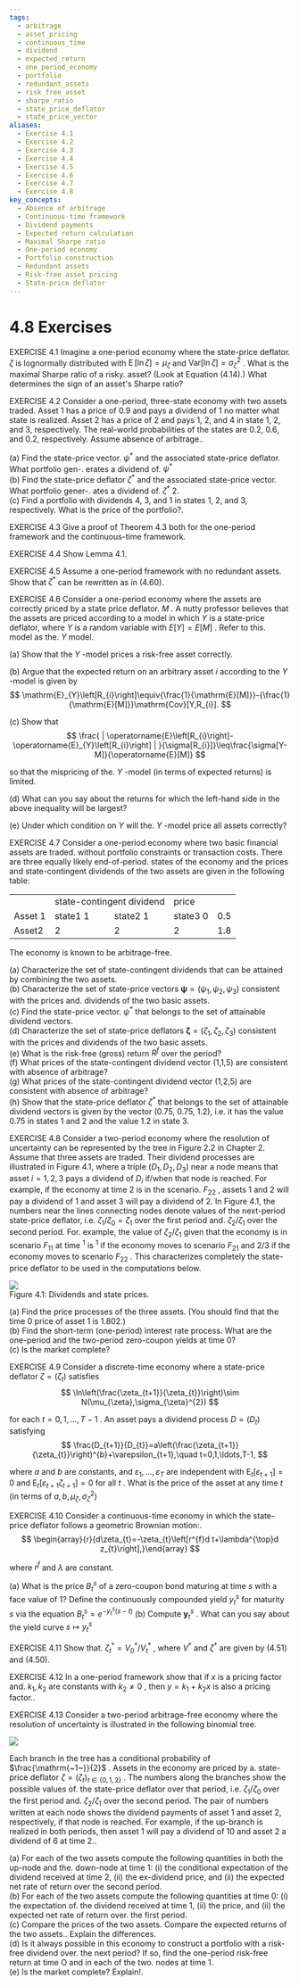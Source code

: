 ```yaml
---
tags:
  - arbitrage
  - asset_pricing
  - continuous_time
  - dividend
  - expected_return
  - one_period_economy
  - portfolio
  - redundant_assets
  - risk_free_asset
  - sharpe_ratio
  - state_price_deflator
  - state_price_vector
aliases:
  - Exercise 4.1
  - Exercise 4.2
  - Exercise 4.3
  - Exercise 4.4
  - Exercise 4.5
  - Exercise 4.6
  - Exercise 4.7
  - Exercise 4.8
key_concepts:
  - Absence of arbitrage
  - Continuous-time framework
  - Dividend payments
  - Expected return calculation
  - Maximal Sharpe ratio
  - One-period economy
  - Portfolio construction
  - Redundant assets
  - Risk-free asset pricing
  - State-price deflator
---
```


# 4.8 Exercises  

EXERCISE 4.1 Imagine a one-period economy where the state-price deflator. $\zeta$ is lognormally distributed with $\operatorname{E}[\ln\zeta]=\mu_{\zeta}$ and $\mathrm{Var}[\ln\zeta]=\sigma_{\zeta}^{2}$ . What is the maximal Sharpe ratio of a risky. asset? (Look at Equation (4.14).) What determines the sign of an asset's Sharpe ratio?  

EXERCISE 4.2 Consider a one-period, three-state economy with two assets traded. Asset 1 has a price of 0.9 and pays a dividend of 1 no matter what state is realized. Asset 2 has a price of 2 and pays 1, 2, and 4 in state 1, 2, and 3, respectively. The real-world probabilities of the states are 0.2, 0.6, and 0.2, respectively. Assume absence of arbitrage..  

(a) Find the state-price vector. $\psi^{*}$ and the associated state-price deflator. What portfolio gen-. erates a dividend of. $\psi^{*}$   
(b) Find the state-price deflator $\zeta^{*}$ and the associated state-price vector. What portfolio gener-. ates a dividend of. $\zeta^{\ast}$ 2.   
(c) Find a portfolio with dividends 4, 3, and 1 in states 1, 2, and 3, respectively. What is the price of the portfolio?.  

EXERCISE 4.3 Give a proof of Theorem 4.3 both for the one-period framework and the continuous-time framework.  

EXERCISE 4.4 Show Lemma 4.1.  

EXERCISE 4.5 Assume a one-period framework with no redundant assets. Show that $\zeta^{*}$ can be rewritten as in (4.60).  

EXERCISE 4.6 Consider a one-period economy where the assets are correctly priced by a state price deflator. $M$ . A nutty professor believes that the assets are priced according to a model in which $Y$ is a state-price deflator, where $Y$ is a random variable with $E[Y]=E[M]$ . Refer to this. model as the. $Y$ model.  

(a) Show that the $Y$ -model prices a risk-free asset correctly.  

(b) Argue that the expected return on an arbitrary asset $i$ according to the $Y$ -model is given by  
$$
\mathrm{E}_{Y}\left[R_{i}\right]\equiv{\frac{1}{\mathrm{E}[M]}}-{\frac{1}{\mathrm{E}[M]}}\mathrm{Cov}[Y,R_{i}].
$$  

(c) Show that  
$$
\frac{ | \operatorname{E}\left[R_{i}\right]-\operatorname{E}_{Y}\left[R_{i}\right] | }{\sigma[R_{i}]}\leq\frac{\sigma[Y-M]}{\operatorname{E}[M]}
$$  

so that the mispricing of the. $Y$ -model (in terms of expected returns) is limited.  

(d) What can you say about the returns for which the left-hand side in the above inequality will be largest?  

(e) Under which condition on $Y$ will the. $Y$ -model price all assets correctly?  

EXERCISE 4.7 Consider a one-period economy where two basic financial assets are traded. without portfolio constraints or transaction costs. There are three equally likely end-of-period. states of the economy and the prices and state-contingent dividends of the two assets are given in the following table:  

<html><body><table><tr><td></td><td colspan="2">state-contingent dividend</td><td>price</td><td></td></tr><tr><td>Asset 1</td><td>state1 1</td><td>state2 1</td><td>state3 0</td><td>0.5</td></tr><tr><td>Asset2</td><td>2</td><td>2</td><td>2</td><td>1.8</td></tr></table></body></html>  

The economy is known to be arbitrage-free.  

(a) Characterize the set of state-contingent dividends that can be attained by combining the two assets.   
(b) Characterize the set of state-price vectors ${\pmb{\psi}}=(\psi_{1},\psi_{2},\psi_{3})$ consistent with the prices and. dividends of the two basic assets.   
(c) Find the state-price vector. $\psi^{*}$ that belongs to the set of attainable dividend vectors.   
(d) Characterize the set of state-price deflators ${\boldsymbol{\zeta}}=(\zeta_{1},\zeta_{2},\zeta_{3})$ consistent with the prices and dividends of the two basic assets.   
(e) What is the risk-free (gross) return $R^{f}$ over the period?   
(f) What prices of the state-contingent dividend vector (1,1,5) are consistent with absence of arbitrage?   
(g) What prices of the state-contingent dividend vector (1,2,5) are consistent with absence of arbitrage?   
(h) Show that the state-price deflator $\zeta^{*}$ that belongs to the set of attainable dividend vectors is given by the vector (0.75, 0.75, 1.2), i.e. it has the value 0.75 in states 1 and 2 and the value 1.2 in state 3.  

EXERCISE 4.8 Consider a two-period economy where the resolution of uncertainty can be represented by the tree in Figure 2.2 in Chapter 2. Assume that three assets are traded. Their dividend processes are illustrated in Figure 4.1, where a triple $(D_{1},D_{2},D_{3})$ near a node means that asset $i={1,2,3}$ pays a dividend of $D_{i}$ if/when that node is reached. For example, if the economy at time 2 is in the scenario. $F_{22}$ , assets 1 and 2 will pay a dividend of 1 and asset 3 will pay a dividend of 2. In Figure 4.1, the numbers near the lines connecting nodes denote values of the next-period state-price deflator, i.e. $\zeta_{1}/\zeta_{0}=\zeta_{1}$ over the first period and. $\zeta_{2}/\zeta_{1}$ over the second period. For. example, the value of $\zeta_{2}/\zeta_{1}$ given that the economy is in scenario $F_{11}$ at time $^{1}$ is $^{1}$ if the economy moves to scenario $F_{21}$ and $2/3$ if the economy moves to scenario $F_{22}$ . This characterizes completely the state-price deflator to be used in the computations below.  

![](9ecf41d112b9045cdd64941fa06bf9669f56618f613c5d14cc382d51b161b720.jpg)  
Figure 4.1: Dividends and state prices.  

(a) Find the price processes of the three assets. (You should find that the time 0 price of asset 1 is 1.802.)   
(b) Find the short-term (one-period) interest rate process. What are the one-period and the two-period zero-coupon yields at time 0?   
(c) Is the market complete?  

EXERCISE 4.9 Consider a discrete-time economy where a state-price deflator $\zeta=\left(\zeta_{t}\right)$ satisfies  
$$
\ln\left(\frac{\zeta_{t+1}}{\zeta_{t}}\right)\sim N(\mu_{\zeta},\sigma_{\zeta}^{2})
$$  

for each $t=0,1,\ldots,T-1$ . An asset pays a dividend process $D=\left(D_{t}\right)$ satisfying  
$$
\frac{D_{t+1}}{D_{t}}=a\left(\frac{\zeta_{t+1}}{\zeta_{t}}\right)^{b}+\varepsilon_{t+1},\quad t=0,1,\ldots,T-1,
$$  

where $a$ and $b$ are constants, and $\varepsilon_{1},\ldots,\varepsilon_{T}$ are independent with $\mathrm{E}_{t}[\varepsilon_{t+1}]=0$ and $\mathrm{E}_{t}[\varepsilon_{t+1}\zeta_{t+1}]=0$ for all $t$ . What is the price of the asset at any time $t$ (in terms of $a,b,\mu_{\zeta},\sigma_{\zeta}^{2})$  

EXERCISE 4.10 Consider a continuous-time economy in which the state-price deflator follows a geometric Brownian motion:.  
$$
\begin{array}{r}{d\zeta_{t}=-\zeta_{t}\left[r^{f}d t+\lambda^{\top}d z_{t}\right],}\end{array}
$$  

where $r^{f}$ and $\lambda$ are constant.  

(a) What is the price $B_{t}^{s}$ of a zero-coupon bond maturing at time $s$ with a face value of 1? Define the continuously compounded yield $y_{t}^{s}$ for maturity $s$ via the equation $B_{t}^{s}=e^{-y_{t}^{s}(s-t)}$ (b) Compute $\boldsymbol y_{t}^{s}$ . What can you say about the yield curve $s\mapsto y_{t}^{s}$  

EXERCISE 4.11 Show that. $\zeta_{t}^{*}=V_{0}^{*}/V_{t}^{*}$ , where $V^{*}$ and $\zeta^{*}$ are given by (4.51) and (4.50).  

EXERCISE 4.12 In a one-period framework show that if $x$ is a pricing factor and. $k_{1},k_{2}$ are constants with $k_{2}\neq0$ , then $y=k_{1}+k_{2}x$ is also a pricing factor..  

EXERCISE 4.13 Consider a two-period arbitrage-free economy where the resolution of uncertainty is illustrated in the following binomial tree.  

![](21962c625e82cc0c10adca08392d14d9efd2cc8649ef86fb744d2d27c92c18dc.jpg)  

Each branch in the tree has a conditional probability of $\frac{\mathrm{~1~}}{2}$ . Assets in the economy are priced by a. state-price deflator $\zeta=\left(\zeta_{t}\right)_{t\in\{0,1,2\}}$ . The numbers along the branches show the possible values of. the state-price deflator over that period, i.e. $\zeta_{1}/\zeta_{0}$ over the first period and. $\zeta_{2}/\zeta_{1}$ over the second period. The pair of numbers written at each node shows the dividend payments of asset 1 and asset 2, respectively, if that node is reached. For example, if the up-branch is realized in both periods, then asset 1 will pay a dividend of 10 and asset 2 a dividend of 6 at time 2..  

(a) For each of the two assets compute the following quantities in both the up-node and the. down-node at time 1: (i) the conditional expectation of the dividend received at time 2, (ii) the ex-dividend price, and (ii) the expected net rate of return over the second period.   
(b) For each of the two assets compute the following quantities at time 0: (i) the expectation of. the dividend received at time 1, (ii) the price, and (ii) the expected net rate of return over. the first period.   
(c) Compare the prices of the two assets. Compare the expected returns of the two assets.. Explain the differences.   
(d) Is it always possible in this economy to construct a portfolio with a risk-free dividend over. the next period? If so, find the one-period risk-free return at time O and in each of the two. nodes at time 1.   
(e) Is the market complete? Explain!.
